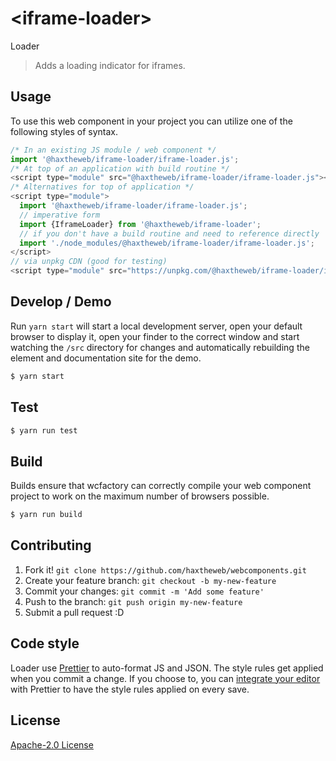# &lt;iframe-loader&gt;

Loader
> Adds a loading indicator for iframes.

## Usage
To use this web component in your project you can utilize one of the following styles of syntax.

```js
/* In an existing JS module / web component */
import '@haxtheweb/iframe-loader/iframe-loader.js';
/* At top of an application with build routine */
<script type="module" src="@haxtheweb/iframe-loader/iframe-loader.js"></script>
/* Alternatives for top of application */
<script type="module">
  import '@haxtheweb/iframe-loader/iframe-loader.js';
  // imperative form
  import {IframeLoader} from '@haxtheweb/iframe-loader';
  // if you don't have a build routine and need to reference directly
  import './node_modules/@haxtheweb/iframe-loader/iframe-loader.js';
</script>
// via unpkg CDN (good for testing)
<script type="module" src="https://unpkg.com/@haxtheweb/iframe-loader/iframe-loader.js"></script>
```

## Develop / Demo
Run `yarn start` will start a local development server, open your default browser to display it, open your finder to the correct window and start watching the `/src` directory for changes and automatically rebuilding the element and documentation site for the demo.
```bash
$ yarn start
```

## Test

```bash
$ yarn run test
```

## Build
Builds ensure that wcfactory can correctly compile your web component project to
work on the maximum number of browsers possible.
```bash
$ yarn run build
```

## Contributing

1. Fork it! `git clone https://github.com/haxtheweb/webcomponents.git`
2. Create your feature branch: `git checkout -b my-new-feature`
3. Commit your changes: `git commit -m 'Add some feature'`
4. Push to the branch: `git push origin my-new-feature`
5. Submit a pull request :D

## Code style

Loader  use [Prettier][prettier] to auto-format JS and JSON.  The style rules get applied when you commit a change.  If you choose to, you can [integrate your editor][prettier-ed] with Prettier to have the style rules applied on every save.

[prettier]: https://github.com/prettier/prettier/
[prettier-ed]: https://github.com/prettier/prettier/#editor-integration
[polyserve]: https://github.com/Polymer/polyserve
[web-component-tester]: https://github.com/Polymer/web-component-tester

## License
[Apache-2.0 License](http://opensource.org/licenses/Apache-2.0)